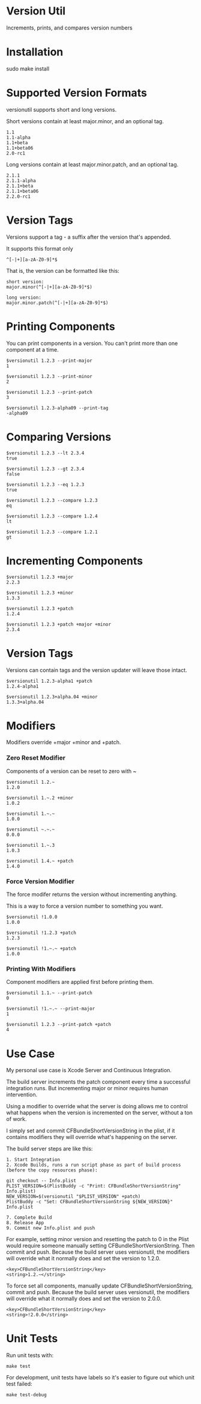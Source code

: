 # Version Util

Increments, prints, and compares version numbers

# Installation

sudo make install

# Supported Version Formats

versionutil supports short and long versions.

Short versions contain at least major.minor, and an optional tag.

````
1.1
1.1-alpha
1.1+beta
1.1+beta06
2.0-rc1
````

Long versions contain at least major.minor.patch, and an optional tag.

````
2.1.1
2.1.1-alpha
2.1.1+beta
2.1.1+beta06
2.2.0-rc1
````

# Version Tags

Versions support a tag - a suffix after the version that's appended.

It supports this format only

````
^[-|+][a-zA-Z0-9]*$
````

That is, the version can be formatted like this:

````
short version:
major.minor(^[-|+][a-zA-Z0-9]*$)

long version:
major.minor.patch(^[-|+][a-zA-Z0-9]*$)
````

# Printing Components

You can print components in a version. You can't print more than one component at a time.

````
$versionutil 1.2.3 --print-major
1

$versionutil 1.2.3 --print-minor
2

$versionutil 1.2.3 --print-patch
3

$versionutil 1.2.3-alpha09 --print-tag
-alpha09
````

# Comparing Versions

````
$versionutil 1.2.3 --lt 2.3.4
true

$versionutil 1.2.3 --gt 2.3.4
false

$versionutil 1.2.3 --eq 1.2.3
true

$versionutil 1.2.3 --compare 1.2.3
eq

$versionutil 1.2.3 --compare 1.2.4
lt

$versionutil 1.2.3 --compare 1.2.1
gt
````

# Incrementing Components

````
$versionutil 1.2.3 +major
2.2.3

$versionutil 1.2.3 +minor
1.3.3

$versionutil 1.2.3 +patch
1.2.4

$versionutil 1.2.3 +patch +major +minor
2.3.4
````

# Version Tags

Versions can contain tags and the version updater will leave those intact.

````
$versionutil 1.2.3-alpha1 +patch
1.2.4-alpha1

$versionutil 1.2.3+alpha.04 +minor
1.3.3+alpha.04
````

# Modifiers

Modifiers override +major +minor and +patch.

### Zero Reset Modifier

Components of a version can be reset to zero with ~

````
$versionutil 1.2.~
1.2.0

$versionutil 1.~.2 +minor
1.0.2

$versionutil 1.~.~
1.0.0

$versionutil ~.~.~
0.0.0

$versionutil 1.~.3
1.0.3

$versionutil 1.4.~ +patch
1.4.0
````

### Force Version Modifier

The force modifer returns the version without incrementing anything.

This is a way to force a version number to something you want.

````
$versionutil !1.0.0
1.0.0

$versionutil !1.2.3 +patch
1.2.3

$versionutil !1.~.~ +patch
1.0.0
````

### Printing With Modifiers

Component modifiers are applied first before printing them.

````
$versionutil 1.1.~ --print-patch
0

$versionutil !1.~.~ --print-major
1

$versionutil 1.2.3 --print-patch +patch
4
````

# Use Case

My personal use case is Xcode Server and Continuous Integration.

The build server increments the patch component every time a successful integration runs.
But incrementing major or minor requires human intervention.

Using a modifier to override what the server is doing allows me to control what happens
when the version is incremented on the server, without a ton of work. 

I simply set and commit CFBundleShortVersionString in the plist, if it contains modifiers
they will override what's happening on the server.

The build server steps are like this:

````
1. Start Integration
2. Xcode Builds, runs a run script phase as part of build process (before the copy resources phase):

git checkout -- Info.plist
PLIST_VERSION=$(PlistBuddy -c "Print: CFBundleShortVersionString" Info.plist)
NEW_VERSION=$(versionutil "$PLIST_VERSION" +patch)
PlistBuddy -c "Set: CFBundleShortVersionString ${NEW_VERSION}" Info.plist

7. Complete Build
8. Release App
9. Commit new Info.plist and push
````

For example, setting minor version and resetting the patch to 0 in the Plist would
require someone manually setting CFBundleShortVersionString. Then commit and push.
Because the build server uses versionutil, the modifiers will override what it normally
does and set the version to 1.2.0.

````
<key>CFBundleShortVersionString</key>
<string>1.2.~</string>
````

To force set all components, manually update CFBundleShortVersionString, commit and push.
Because the build server uses versionutil, the modifiers will override what it normally
does and set the version to 2.0.0.
````
<key>CFBundleShortVersionString</key>
<string>!2.0.0</string>
````

# Unit Tests

Run unit tests with:

````
make test
````

For development, unit tests have labels so it's easier to figure out which unit test failed:

````
make test-debug
````
